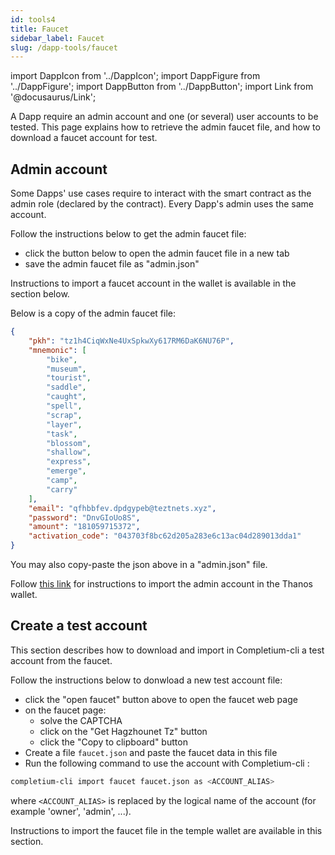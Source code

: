 ```yaml
---
id: tools4
title: Faucet
sidebar_label: Faucet
slug: /dapp-tools/faucet
---
```


import DappIcon from '../DappIcon';
import DappFigure from '../DappFigure';
import DappButton from '../DappButton';
import Link from '@docusaurus/Link';

A Dapp require an admin account and one (or several) user accounts to be tested. This page explains how to retrieve the admin faucet file, and how to download a faucet account for test.

## Admin account

Some Dapps' use cases require to interact with the smart contract as the admin role (declared by the contract). Every Dapp's admin uses the same account.

Follow the instructions below to get the admin faucet file:
* click the button below to open the admin faucet file in a new tab
* save the admin faucet file as "admin.json"

<DappButton url="https://raw.githubusercontent.com/edukera/completium-dapp-utils/master/admin.json" txt="open admin faucet file"/>

Instructions to import a faucet account in the wallet is available in the section below.

Below is a copy of the admin faucet file:

```json
{
	"pkh": "tz1h4CiqWxNe4UxSpkwXy617RM6DaK6NU76P",
	"mnemonic": [
		"bike",
		"museum",
		"tourist",
		"saddle",
		"caught",
		"spell",
		"scrap",
		"layer",
		"task",
		"blossom",
		"shallow",
		"express",
		"emerge",
		"camp",
		"carry"
	],
	"email": "qfhbbfev.dpdgypeb@teztnets.xyz",
	"password": "DnvGIoUo8S",
	"amount": "181059715372",
	"activation_code": "043703f8bc62d205a283e6c13ac04d289013dda1"
}
```

You may also copy-paste the json above in a "admin.json" file.

Follow <u><Link to="/docs/dapp-tools/thanos">this link</Link></u> for instructions to import the admin account in the Thanos wallet.

## Create a test account

This section describes how to download and import in Completium-cli a test account from the faucet.

<DappButton url="https://teztnets.xyz/ithacanet-faucet" txt="open faucet"/>

Follow the instructions below to donwload a new test account file:
* click the "open faucet" button above to open the faucet web page
* on the faucet page:
    * solve the CAPTCHA
    * click on the "Get Hagzhounet Tz" button
    * click the "Copy to clipboard" button
* Create a file `faucet.json` and paste the faucet data in this file
* Run the following command to use the account with Completium-cli :

```bash
completium-cli import faucet faucet.json as <ACCOUNT_ALIAS>
```

where `<ACCOUNT_ALIAS>` is replaced by the logical name of the account (for example 'owner', 'admin', ...).

Instructions to import the faucet file in the temple wallet are available in this <Link to='/docs/dapp-tools/thanos#import-faucet-file'>section</Link>.
